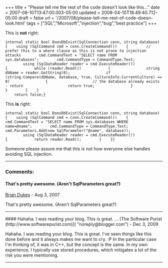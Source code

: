 +++
title = "Please tell me the rest of the code doesn't look like this..."
date = 2007-08-10T13:47:00.003-05:00
updated = 2008-04-10T18:49:40.712-05:00
draft = false
url = '/2007/08/please-tell-me-rest-of-code-doesn-look.html'
tags = ["SQL","Microsoft","injection","bug","best practice"]
+++

This is **not** right:

```
internal static bool DoesDbExist(SqlConnection conn, string database){    using (SqlCommand cmd = conn.CreateCommand())    {        // prefer this to a where clause as this is not prone to injection attacks        cmd.CommandText = "SELECT name FROM sys.databases";        cmd.CommandType = CommandType.Text; 
        using (SqlDataReader reader = cmd.ExecuteReader())        {            while (reader.Read())            {                string dbName = reader.GetString(0);                if (string.Compare(dbName, database, true, CultureInfo.CurrentCulture) == 0)                {                    // the database already exists - return                    return true;                }            }        }    } 
    return false;}
```

This **is** right:

```
internal static bool DoesDbExist(SqlConnection conn, string database){    using (SqlCommand cmd = conn.CreateCommand())    {        cmd.CommandText = "SELECT name FROM sys.databases WHERE name=@name";        cmd.CommandType = CommandType.Text;        cmd.Parameters.Add(new SqlParameter("@name", database)); 
        using (SqlDataReader reader = cmd.ExecuteReader())        {            return reader.Read();        }    }}
```

Someone please assure me that this is not how everyone else handles avoiding SQL injection.

---
### Comments:
#### That's pretty awesome. (Aren't SqlParameters great?)
[Brian Dukes](https://www.blogger.com/profile/07026014589345008284 "noreply@blogger.com") - <time datetime="2007-08-15T09:00:00.000-05:00">Aug 3, 2007</time>

That's pretty awesome. (Aren't SqlParameters great?)
<hr />
#### Hahaha. I was reading your blog. This is great. ...
[The Software Purist (http://www.softwarepurist.com)]( "noreply@blogger.com") - <time datetime="2009-12-02T07:14:54.000-06:00">Dec 3, 2009</time>

Hahaha. I was reading your blog. This is great. I've seen things like this done before and it always makes me want to cry. :P In the particular case I'm thinking of, it was in C++, but the concept is the same. In my own experience, I typically use stored procedures, which mitigates a lot of the risk you were mentioning.
<hr />
